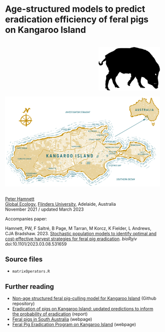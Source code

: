 # Age-structured models to predict eradication efficiency of feral pigs on Kangaroo Island
<img align="right" src="pig.png" alt="feral pig" width="200" style="margin-top: 20px">

<a href="https://www.tourkangarooisland.com.au/"><img align="center" src="KI.png" alt="Kangaroo Island" width="600" style="margin-top: 20px"></a>

  
<br>
<a href="https://globalecologyflinders.com/people/#PH">Peter Hamnett</a> <br>
<a href="http://globalecologyflinders.com" target="_blank">Global Ecology</a>, <a href="http://flinders.edu.au" target="_blank">Flinders University</a>, Adelaide, Australia <br>
November 2021 / updated March 2023<br>
  
Accompanies paper:

Hamnett, PW, F Saltré, B Page, M Tarran, M Korcz, K Fielder, L Andrews, CJA Bradshaw. 2023. <a href="http://doi.org/10.1101/2023.03.08.531659">Stochastic population models to identify optimal and cost-effective harvest strategies for feral pig eradication</a>. <em>bioRχiv</em> doi:10.1101/2023.03.08.531659

  
## Source files
- <code>matrixOperators.R</code>
  
## Further reading
- <a href="https://github.com/cjabradshaw/KIpigCull">Non-age structured feral pig-culling model for Kangaroo Island</a> (Github repository)
- <a href="https://pir.sa.gov.au/__data/assets/pdf_file/0004/396643/Updated_predictions_on_the_program_to_eradicate_feral_pigs_from_Kangaroo_Island.pdf">Eradication of pigs on Kangaroo Island: updated predictions to inform the probability of eradication</a> (report)
- <a href="https://www.pir.sa.gov.au/biosecurity/introduced-pest-feral-animals/find_a_pest_animal/pigs">Feral pigs in South Australia</a> (webpage)
- <a href="https://pir.sa.gov.au/biosecurity/introduced-pest-feral-animals/find_a_pest_animal/pigs/feral_pig_eradication_program_on_kangaroo_island">Feral Pig Eradication Program on Kangaroo Island</a> (webpage)
